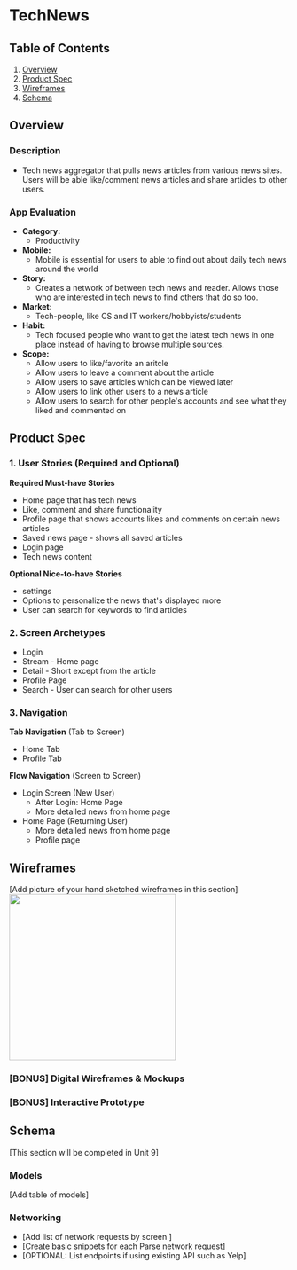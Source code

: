 # TechNews

## Table of Contents
1. [Overview](#Overview)
1. [Product Spec](#Product-Spec)
1. [Wireframes](#Wireframes)
2. [Schema](#Schema)

## Overview
### Description
-    Tech news aggregator that pulls news articles from various news sites.  Users will be able like/comment news articles and share articles to other users.
### App Evaluation

- **Category:**
    - Productivity
- **Mobile:**
    - Mobile is essential for users to able to find out about daily tech news around the world
- **Story:**
    - Creates a network of between tech news and reader. Allows those who are interested in tech news to find others that do so too. 
- **Market:**
    - Tech-people, like CS and IT workers/hobbyists/students
- **Habit:**
    - Tech focused people who want to get the latest tech news in one place
      instead of having to browse multiple sources.
- **Scope:**
    - Allow users to like/favorite an aritcle
    - Allow users to leave a comment about the article
    - Allow users to save articles which can be viewed later
    - Allow users to link other users to a news article 
    - Allow users to search for other people's accounts and see what they liked and commented on

## Product Spec

### 1. User Stories (Required and Optional)

**Required Must-have Stories**

* Home page that has tech news
* Like, comment and share functionality 
* Profile page that shows accounts likes and comments on certain news articles
* Saved news page - shows all saved articles
* Login page
* Tech news content
 

**Optional Nice-to-have Stories**

* settings
* Options to personalize the news that's displayed more
* User can search for keywords to find articles


### 2. Screen Archetypes

* Login
* Stream - Home page
* Detail - Short except from the article
* Profile Page 
* Search - User can search for other users

### 3. Navigation

**Tab Navigation** (Tab to Screen)

* Home Tab
* Profile Tab


**Flow Navigation** (Screen to Screen)

* Login Screen (New User)
   * After Login: Home Page
   * More detailed news from home page
* Home Page (Returning User)
   * More detailed news from home page
   * Profile page
 

## Wireframes
[Add picture of your hand sketched wireframes in this section]
<img src="https://github.com/AndroidTechCrew/Tech-News/blob/master/MVIMG_20210401_180248.jpg" width=300 hieght=500>

### [BONUS] Digital Wireframes & Mockups

### [BONUS] Interactive Prototype

## Schema 
[This section will be completed in Unit 9]
### Models
[Add table of models]
### Networking
- [Add list of network requests by screen ]
- [Create basic snippets for each Parse network request]
- [OPTIONAL: List endpoints if using existing API such as Yelp]
